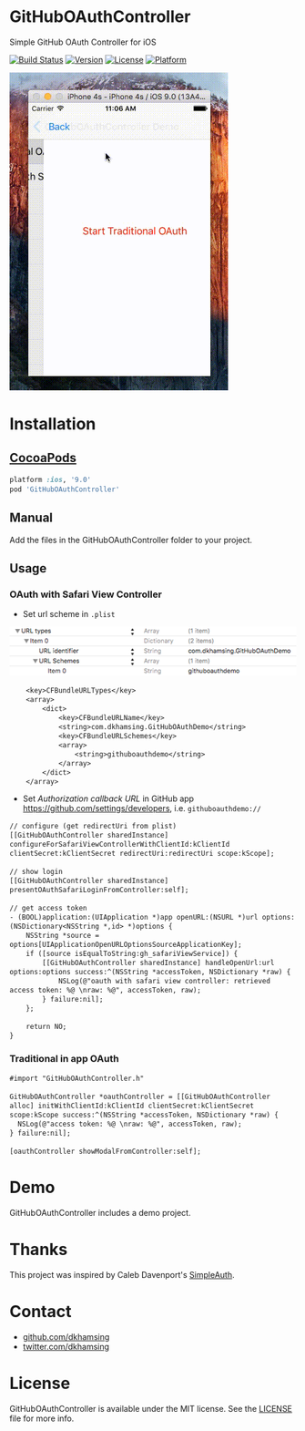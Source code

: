 # GitHubOAuthController

Simple GitHub OAuth Controller for iOS

[![Build Status](https://travis-ci.org/dkhamsing/GitHubOAuthController.svg?branch=master)](https://travis-ci.org/dkhamsing/GitHubOAuthController)
[![Version](https://img.shields.io/cocoapods/v/GitHubOAuthController.svg?style=flat)](https://cocoapods.org/pods/GitHubOAuthController)
[![License](https://img.shields.io/cocoapods/l/GitHubOAuthController.svg?style=flat)](http://cocoadocs.org/docsets/GitHubOAuthController)
[![Platform](https://img.shields.io/cocoapods/p/GitHubOAuthController.svg?style=flat)](http://cocoadocs.org/docsets/GitHubOAuthController)


![](Assets/demo.gif)

# Installation

## [CocoaPods](https://cocoapods.org/)

``` ruby
platform :ios, '9.0'
pod 'GitHubOAuthController'
```

## Manual

Add the files in the GitHubOAuthController folder to your project.

## Usage

### OAuth with Safari View Controller

- Set url scheme in `.plist`

![plist](Assets/plist.png)

```
	<key>CFBundleURLTypes</key>
	<array>
		<dict>
			<key>CFBundleURLName</key>
			<string>com.dkhamsing.GitHubOAuthDemo</string>
			<key>CFBundleURLSchemes</key>
			<array>
				<string>githuboauthdemo</string>
			</array>
		</dict>
	</array>
```
- Set *Authorization callback URL* in GitHub app https://github.com/settings/developers, i.e. `githuboauthdemo://`

``` objc
// configure (get redirectUri from plist)
[[GitHubOAuthController sharedInstance] configureForSafariViewControllerWithClientId:kClientId clientSecret:kClientSecret redirectUri:redirectUri scope:kScope];

// show login
[[GitHubOAuthController sharedInstance] presentOAuthSafariLoginFromController:self];

// get access token
- (BOOL)application:(UIApplication *)app openURL:(NSURL *)url options:(NSDictionary<NSString *,id> *)options {
    NSString *source = options[UIApplicationOpenURLOptionsSourceApplicationKey];
    if ([source isEqualToString:gh_safariViewService]) {        
        [[GitHubOAuthController sharedInstance] handleOpenUrl:url options:options success:^(NSString *accessToken, NSDictionary *raw) {
            NSLog(@"oauth with safari view controller: retrieved access token: %@ \nraw: %@", accessToken, raw);
        } failure:nil];        
    };

    return NO;
}
```

### Traditional in app OAuth

``` objc
#import "GitHubOAuthController.h"

GitHubOAuthController *oauthController = [[GitHubOAuthController alloc] initWithClientId:kClientId clientSecret:kClientSecret scope:kScope success:^(NSString *accessToken, NSDictionary *raw) {
  NSLog(@"access token: %@ \nraw: %@", accessToken, raw);
} failure:nil];

[oauthController showModalFromController:self];
```

# Demo

GitHubOAuthController includes a demo project.

# Thanks

This project was inspired by Caleb Davenport's [SimpleAuth](https://github.com/calebd/SimpleAuth).

# Contact

- [github.com/dkhamsing](https://github.com/dkhamsing)
- [twitter.com/dkhamsing](https://twitter.com/dkhamsing)

# License

GitHubOAuthController is available under the MIT license. See the [LICENSE](LICENSE) file for more info.
